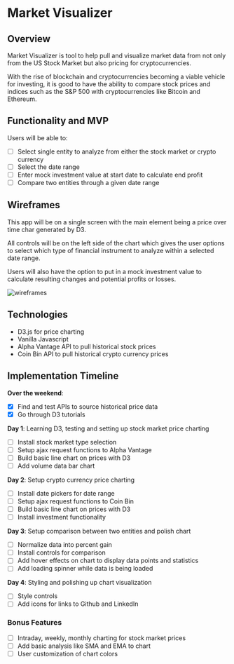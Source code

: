 # Market Visualizer

## Overview

Market Visualizer is tool to help pull and visualize market data from not only from the US Stock Market but also pricing for cryptocurrencies.

With the rise of blockchain and cryptocurrencies becoming a viable vehicle for investing, it is good to have the ability to compare stock prices and indices such as the S&P 500 with cryptocurrencies like Bitcoin and Ethereum.

## Functionality and MVP

Users will be able to:
- [ ] Select single entity to analyze from either the stock market or crypto currency
- [ ] Select the date range
- [ ] Enter mock investment value at start date to calculate end profit
- [ ] Compare two entities through a given date range

## Wireframes

This app will be on a single screen with the main element being a price over time char generated by D3.

All controls will be on the left side of the chart which gives the user options to select which type of financial instrument to analyze within a selected date range.

Users will also have the option to put in a mock investment value to calculate resulting changes and potential profits or losses.

![wireframes](https://github.com/addriv/market_visualizer/blob/master/docs/wireframes/main.png)

## Technologies

* D3.js for price charting
* Vanilla Javascript
* Alpha Vantage API to pull historical stock prices
* Coin Bin API to pull historical crypto currency prices

## Implementation Timeline

**Over the weekend**:
- [X] Find and test APIs to source historical price data
- [X] Go through D3 tutorials

**Day 1**: Learning D3, testing and setting up stock market price charting
- [ ] Install stock market type selection
- [ ] Setup ajax request functions to Alpha Vantage
- [ ] Build basic line chart on prices with D3
- [ ] Add volume data bar chart

**Day 2**: Setup crypto currency price charting
- [ ] Install date pickers for date range
- [ ] Setup ajax request functions to Coin Bin
- [ ] Build basic line chart on prices with D3
- [ ] Install investment functionality

**Day 3**: Setup comparison between two entities and polish chart
- [ ] Normalize data into percent gain
- [ ] Install controls for comparison
- [ ] Add hover effects on chart to display data points and statistics
- [ ] Add loading spinner while data is being loaded

**Day 4**: Styling and polishing up chart visualization
- [ ] Style controls
- [ ] Add icons for links to Github and LinkedIn

### Bonus Features
- [ ] Intraday, weekly, monthly charting for stock market prices
- [ ] Add basic analysis like SMA and EMA to chart
- [ ] User customization of chart colors
